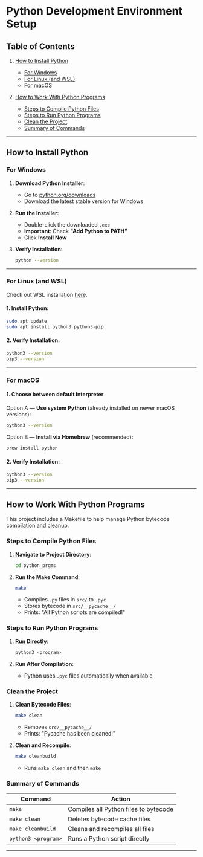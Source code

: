 # Python Development Environment Setup

## Table of Contents

1. [How to Install Python](#how-to-install-python)

   * [For Windows](#for-windows)
   * [For Linux (and WSL)](#for-linux-and-wsl)
   * [For macOS](#for-macos)

2. [How to Work With Python Programs](#how-to-work-with-python-programs)

   * [Steps to Compile Python Files](#steps-to-compile-python-files)
   * [Steps to Run Python Programs](#steps-to-run-python-programs)
   * [Clean the Project](#clean-the-project)
   * [Summary of Commands](#summary-of-commands)

---

## How to Install Python

### For Windows

1. **Download Python Installer**:

   * Go to [python.org/downloads](https://www.python.org/downloads/)
   * Download the latest stable version for Windows

2. **Run the Installer**:

   * Double-click the downloaded `.exe`
   * **Important**: Check **"Add Python to PATH"**
   * Click **Install Now**

3. **Verify Installation**:

   ```cmd
   python --version
   ```

---

### For Linux (and WSL)

Check out WSL installation [here](../INSTALL_WSL.md).

#### 1. Install Python:
```bash
sudo apt update
sudo apt install python3 python3-pip
```

#### 2. Verify Installation:
```bash
python3 --version
pip3 --version
```

---

### For macOS

#### 1. Choose between default interpreter

Option A — **Use system Python** (already installed on newer macOS versions):
```bash
python3 --version
```

Option B — **Install via Homebrew** (recommended):
```bash
brew install python
```

#### 2. Verify Installation:
```bash
python3 --version
pip3 --version
```

---

## How to Work With Python Programs

This project includes a Makefile to help manage Python bytecode compilation and cleanup.

### Steps to Compile Python Files

1. **Navigate to Project Directory**:
   ```bash
   cd python_prgms
   ```

2. **Run the Make Command**:
   ```bash
   make
   ```

   * Compiles `.py` files in `src/` to `.pyc`
   * Stores bytecode in `src/__pycache__/`
   * Prints: "All Python scripts are compiled!"

### Steps to Run Python Programs

1. **Run Directly**:
   ```bash
   python3 <program>
   ```

2. **Run After Compilation**:
   * Python uses `.pyc` files automatically when available

### Clean the Project

1. **Clean Bytecode Files**:
   ```bash
   make clean
   ```

   * Removes `src/__pycache__/`
   * Prints: "Pycache has been cleaned!"

2. **Clean and Recompile**:
   ```bash
   make cleanbuild
   ```

   * Runs `make clean` and then `make`

### Summary of Commands

| Command              | Action                                |
| ---------------------| ------------------------------------- |
| `make`               | Compiles all Python files to bytecode |
| `make clean`         | Deletes bytecode cache files          |
| `make cleanbuild`    | Cleans and recompiles all files       |
| `python3 <program>`  | Runs a Python script directly         |

---

